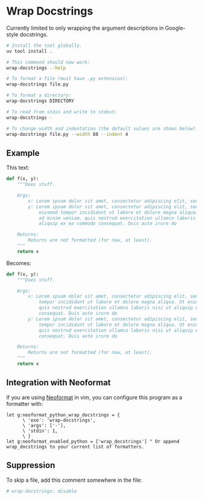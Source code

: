 # Wrap Docstrings

Currently limited to only wrapping the argument descriptions in Google-style
docstrings.

```bash
# Install the tool globally.
uv tool install .

# This command should now work:
wrap-docstrings --help

# To format a file (must have .py extension):
wrap-docstrings file.py

# To format a directory:
wrap-docstrings DIRECTORY

# To read from stdin and write to stdout:
wrap-docstrings -

# To change width and indentation (the default values are shown below):
wrap-docstrings file.py --width 88 --indent 4
```

## Example

This text:

```python
def f(x, y):
    """Does stuff.

    Args:
        x: Lorem ipsum dolor sit amet, consectetur adipiscing elit, sed do eiusmod tempor incididunt ut labore et dolore magna aliqua. Ut enim ad minim veniam, quis nostrud exercitation ullamco laboris nisi ut aliquip ex ea commodo consequat. Duis aute irure do
        y: Lorem ipsum dolor sit amet, consectetur adipiscing elit, sed do
            eiusmod tempor incididunt ut labore et dolore magna aliqua. Ut enim
            ad minim veniam, quis nostrud exercitation ullamco laboris nisi ut
            aliquip ex ea commodo consequat. Duis aute irure do

    Returns:
        Returns are not formatted (for now, at least).
    """
    return x
```

Becomes:

```python
def f(x, y):
    """Does stuff.

    Args:
        x: Lorem ipsum dolor sit amet, consectetur adipiscing elit, sed do eiusmod
            tempor incididunt ut labore et dolore magna aliqua. Ut enim ad minim veniam,
            quis nostrud exercitation ullamco laboris nisi ut aliquip ex ea commodo
            consequat. Duis aute irure do
        y: Lorem ipsum dolor sit amet, consectetur adipiscing elit, sed do eiusmod
            tempor incididunt ut labore et dolore magna aliqua. Ut enim ad minim veniam,
            quis nostrud exercitation ullamco laboris nisi ut aliquip ex ea commodo
            consequat. Duis aute irure do

    Returns:
        Returns are not formatted (for now, at least).
    """
    return x
```

## Integration with Neoformat

If you are using [Neoformat](https://github.com/sbdchd/neoformat) in vim, you
can configure this program as a formatter with:

```vim
let g:neoformat_python_wrap_docstrings = {
      \ 'exe': 'wrap-docstrings',
      \ 'args': ['-'],
      \ 'stdin': 1,
      \ }
let g:neoformat_enabled_python = ['wrap_docstrings'] " Or append wrap_docstrings to your current list of formatters.
```

## Suppression

To skip a file, add this comment somewhere in the file:

```python
# wrap-docstrings: disable
```
